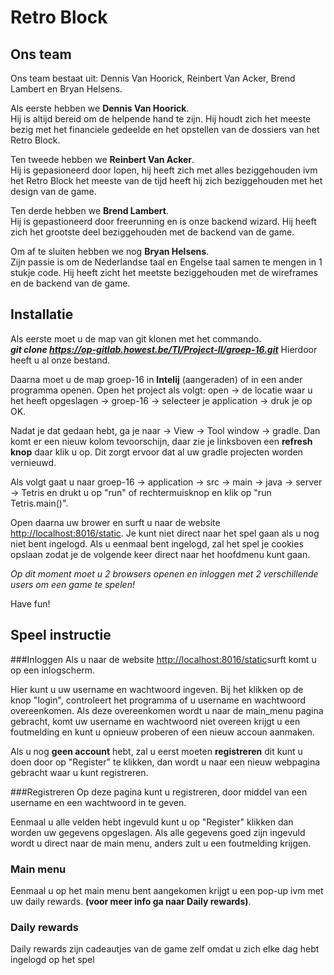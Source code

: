 # Retro Block 

## Ons team
Ons team bestaat uit:
Dennis Van Hoorick, Reinbert Van Acker, Brend Lambert en Bryan Helsens.

Als eerste hebben we **Dennis Van Hoorick**.  
Hij is altijd bereid om de helpende hand te zijn.
Hij houdt zich het meeste bezig met het financiele gedeelde en het opstellen van de dossiers van het Retro Block.

Ten tweede hebben we **Reinbert Van Acker**.  
Hij is gepasioneerd door lopen,
hij heeft zich met alles beziggehouden ivm het Retro Block het meeste van de tijd heeft hij zich beziggehouden met het design van de game.


Ten derde hebben we **Brend Lambert**.  
Hij is gepastioneerd door freerunning en is onze backend wizard.
Hij heeft zich het grootste deel beziggehouden met de backend van de game.

Om af te sluiten hebben we nog **Bryan Helsens**.  
Zijn passie is om de Nederlandse taal en Engelse taal samen te mengen in 1 stukje code.
Hij heeft zicht het meetste beziggehouden met de wireframes en de backend van de game.


## Installatie
Als eerste moet u de map van git klonen met het commando.  
 _**git clone https://op-gitlab.howest.be/TI/Project-II/groep-16.git**_
Hierdoor heeft u al onze bestand.

Daarna moet u de map groep-16 in **Intelij** (aangeraden) of in een ander programma openen.
Open het project als volgt: open -> de locatie waar u het heeft opgeslagen -> groep-16 -> selecteer je application -> druk je op OK.  

Nadat je dat gedaan hebt, ga je naar -> View -> Tool window -> gradle. Dan komt er een nieuw kolom tevoorschijn, daar zie je linksboven een **refresh knop** daar klik u op. Dit zorgt ervoor dat al uw gradle projecten worden vernieuwd.

Als volgt gaat u naar groep-16 -> application -> src -> main -> java -> server -> Tetris en drukt u op "run" of rechtermuisknop en klik op "run Tetris.main()".

Open daarna uw brower en surft u naar de website <http://localhost:8016/static>.
Je kunt niet direct naar het spel gaan als u nog niet bent ingelogd. Als u eenmaal bent ingelogd, zal het spel je cookies opslaan zodat je de volgende keer direct naar het hoofdmenu kunt gaan.

_Op dit moment moet u 2 browsers openen en inloggen met 2 verschillende users om een game te spelen!_

Have fun!


## Speel instructie
###Inloggen
Als u naar de website <http://localhost:8016/static>surft komt u op een inlogscherm.

Hier kunt u uw username en wachtwoord ingeven. Bij het klikken op de knop "login", controleert het programma of u username en wachtwoord overeenkomen. Als deze overeenkomen wordt u naar de main_menu pagina gebracht, komt uw username en wachtwoord niet overeen krijgt u een foutmelding en kunt u opnieuw proberen of een nieuw accoun aanmaken.

Als u nog **geen account** hebt, zal u eerst moeten **registreren** dit kunt u doen door op "Register" te klikken, dan wordt u naar een nieuw webpagina gebracht waar u kunt registreren.

###Registreren
Op deze pagina kunt u registreren, door middel van een username en een wachtwoord in te geven.

Eenmaal u alle velden hebt ingevuld kunt u op "Register" klikken dan worden uw gegevens opgeslagen. 
Als alle gegevens goed zijn ingevuld wordt u direct naar de main menu, anders zult u een foutmelding krijgen.

### Main menu
Eenmaal u op het main menu bent aangekomen krijgt u een pop-up ivm met uw daily rewards. **(voor meer info ga naar Daily rewards)**.








### Daily rewards
Daily rewards zijn cadeautjes van de game zelf omdat u zich elke dag hebt ingelogd op het spel

